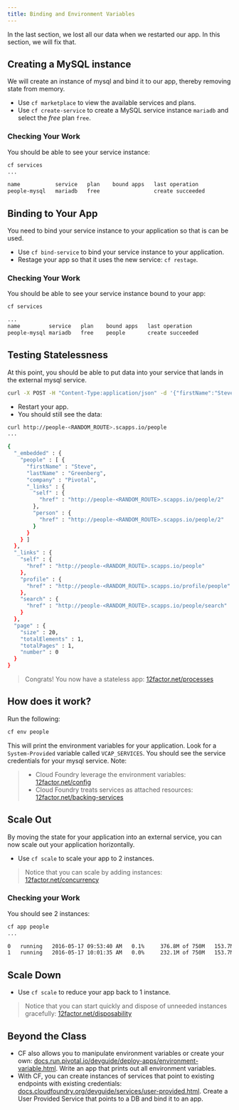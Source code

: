 ```yaml
---
title: Binding and Environment Variables
---
```


In the last section, we lost all our data when we restarted our app.  In this section, we will fix that.

## Creating a MySQL instance

We will create an instance of mysql and bind it to our app, thereby removing state from memory.

* Use `cf marketplace` to view the available services and plans.  
* Use `cf create-service` to create a MySQL service instance `mariadb` and select the *free* plan `free`.

### Checking Your Work

You should be able to see your service instance:

```sh
cf services
...

name           service   plan    bound apps   last operation   
people-mysql   mariadb   free                 create succeeded   
```

## Binding to Your App

You need to bind your service instance to your application so that is can be used.

* Use `cf bind-service` to bind your service instance to your application.
* Restage your app so that it uses the new service: `cf restage`.

### Checking Your Work

You should be able to see your service instance bound to your app:

```sh
cf services

...
name         service   plan    bound apps   last operation   
people-mysql mariadb   free    people       create succeeded
```

## Testing Statelessness

At this point, you should be able to put data into your service that lands in the external mysql service.

```sh
curl -X POST -H "Content-Type:application/json" -d '{"firstName":"Steve", "lastName":"Greenberg", "company":"Pivotal"}' http://people-<RANDOM_ROUTE>.scapps.io/people
```

* Restart your app.
* You should still see the data:

```sh
curl http://people-<RANDOM_ROUTE>.scapps.io/people
...

{
  "_embedded" : {
    "people" : [ {
      "firstName" : "Steve",
      "lastName" : "Greenberg",
      "company" : "Pivotal",
      "_links" : {
        "self" : {
          "href" : "http://people-<RANDOM_ROUTE>.scapps.io/people/2"
        },
        "person" : {
          "href" : "http://people-<RANDOM_ROUTE>.scapps.io/people/2"
        }
      }
    } ]
  },
  "_links" : {
    "self" : {
      "href" : "http://people-<RANDOM_ROUTE>.scapps.io/people"
    },
    "profile" : {
      "href" : "http://people-<RANDOM_ROUTE>.scapps.io/profile/people"
    },
    "search" : {
      "href" : "http://people-<RANDOM_ROUTE>.scapps.io/people/search"
    }
  },
  "page" : {
    "size" : 20,
    "totalElements" : 1,
    "totalPages" : 1,
    "number" : 0
  }
}
```

> Congrats!  You now have a stateless app: <a href="http://12factor.net/processes" target="_blank">12factor.net/processes</a>

## How does it work?

Run the following:

```sh
cf env people
```

This will print the environment variables for your application.  Look for a `System-Provided` variable called `VCAP_SERVICES`.  You should see the service credentials for your mysql service.  Note:

> * Cloud Foundry leverage the environment variables: <a href="http://12factor.net/config" target="_blank">12factor.net/config</a>
> * Cloud Foundry treats services as attached resources: <a href="http://12factor.net/backing-services" target="_blank">12factor.net/backing-services</a>


## Scale Out

By moving the state for your application into an external service, you can now scale out your application horizontally.

* Use `cf scale` to scale your app to 2 instances.

> Notice that you can scale by adding instances: <a href="http://12factor.net/concurrency" target="_blank">12factor.net/concurrency</a>

### Checking your Work

You should see 2 instances:

```sh
cf app people
...

0   running   2016-05-17 09:53:40 AM   0.1%     376.8M of 750M   153.7M of 1G      
1   running   2016-05-17 10:01:35 AM   0.0%     232.1M of 750M   153.7M of 1G      
```

## Scale Down

* Use `cf scale` to reduce your app back to 1 instance.

> Notice that you can start quickly and dispose of unneeded instances gracefully: <a href="http://12factor.net/disposability" target="_blank">12factor.net/disposability</a>

## Beyond the Class

* CF also allows you to manipulate environment variables or create your own: <a href="https://docs.run.pivotal.io/devguide/deploy-apps/environment-variable.html" target="_blank">docs.run.pivotal.io/devguide/deploy-apps/environment-variable.html</a>.  Write an app that prints out all environment variables.
* With CF, you can create instances of services that point to existing endpoints with existing credentials: <a href="http://docs.cloudfoundry.org/devguide/services/user-provided.html" target="_blank">docs.cloudfoundry.org/devguide/services/user-provided.html</a>.  Create a User Provided Service that points to a DB and bind it to an app.
